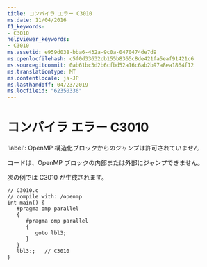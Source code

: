 ```yaml
---
title: コンパイラ エラー C3010
ms.date: 11/04/2016
f1_keywords:
- C3010
helpviewer_keywords:
- C3010
ms.assetid: e959d038-bba6-432a-9c0a-0470474de7d9
ms.openlocfilehash: c5f0d33632cb155b8365c8de421fa5eaf91421c6
ms.sourcegitcommit: 0ab61bc3d2b6cfbd52a16c6ab2b97a8ea1864f12
ms.translationtype: MT
ms.contentlocale: ja-JP
ms.lasthandoff: 04/23/2019
ms.locfileid: "62350336"
---
```

# <a name="compiler-error-c3010"></a>コンパイラ エラー C3010

'label': OpenMP 構造化ブロックからのジャンプは許可されていません

コードは、OpenMP ブロックの内部または外部にジャンプできません。

次の例では C3010 が生成されます。

```
// C3010.c
// compile with: /openmp
int main() {
   #pragma omp parallel
   {
      #pragma omp parallel
      {
         goto lbl3;
      }
   }
   lbl3:;   // C3010
}
```